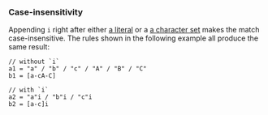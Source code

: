 ### Case-insensitivity

Appending `i` right after either [a literal](./parsing-expression-types.md#literalliteral) or a [a character set](./parsing-expression-types.md#characters) makes the match case-insensitive. The rules shown in the following example all produce the same result:

```pegjs
// without `i`
a1 = "a" / "b" / "c" / "A" / "B" / "C"
b1 = [a-cA-C]

// with `i`
a2 = "a"i / "b"i / "c"i
b2 = [a-c]i
```
